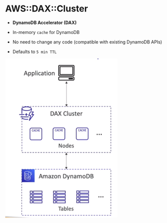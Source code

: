# AWS::DAX::Cluster

- **DynamoDB Accelerator (DAX)**

- In-memory `cache` for DynamoDB
- No need to change any code (compatible with existing DynamoDB APIs)
- Defaults to `5 min TTL`

![DAX](.images/dynamodb-dax.png)
